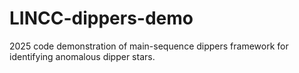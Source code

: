 # LINCC-dippers-demo
2025 code demonstration of main-sequence dippers framework for identifying anomalous dipper stars.
